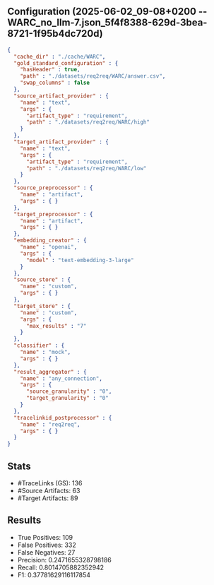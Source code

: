 ## Configuration (2025-06-02_09-08+0200 -- WARC_no_llm-7.json_5f4f8388-629d-3bea-8721-1f95b4dc720d)
```json
{
  "cache_dir" : "./cache/WARC",
  "gold_standard_configuration" : {
    "hasHeader" : true,
    "path" : "./datasets/req2req/WARC/answer.csv",
    "swap_columns" : false
  },
  "source_artifact_provider" : {
    "name" : "text",
    "args" : {
      "artifact_type" : "requirement",
      "path" : "./datasets/req2req/WARC/high"
    }
  },
  "target_artifact_provider" : {
    "name" : "text",
    "args" : {
      "artifact_type" : "requirement",
      "path" : "./datasets/req2req/WARC/low"
    }
  },
  "source_preprocessor" : {
    "name" : "artifact",
    "args" : { }
  },
  "target_preprocessor" : {
    "name" : "artifact",
    "args" : { }
  },
  "embedding_creator" : {
    "name" : "openai",
    "args" : {
      "model" : "text-embedding-3-large"
    }
  },
  "source_store" : {
    "name" : "custom",
    "args" : { }
  },
  "target_store" : {
    "name" : "custom",
    "args" : {
      "max_results" : "7"
    }
  },
  "classifier" : {
    "name" : "mock",
    "args" : { }
  },
  "result_aggregator" : {
    "name" : "any_connection",
    "args" : {
      "source_granularity" : "0",
      "target_granularity" : "0"
    }
  },
  "tracelinkid_postprocessor" : {
    "name" : "req2req",
    "args" : { }
  }
}
```

## Stats
* #TraceLinks (GS): 136
* #Source Artifacts: 63
* #Target Artifacts: 89
## Results
* True Positives: 109
* False Positives: 332
* False Negatives: 27
* Precision: 0.2471655328798186
* Recall: 0.8014705882352942
* F1: 0.37781629116117854
